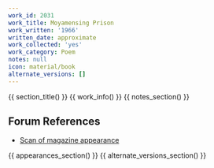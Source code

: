 ```yaml
---
work_id: 2031
work_title: Moyamensing Prison
work_written: '1966'
written_date: approximate
work_collected: 'yes'
work_category: Poem
notes: null
icon: material/book
alternate_versions: []
---
```


{{ section_title() }}
{{ work_info() }}
{{ notes_section() }}
## Forum References
- [Scan of magazine appearance](https://bukowskiforum.com/threads/kauri-no-17-november-december-1966.11760/)

{{ appearances_section() }}
{{ alternate_versions_section() }}